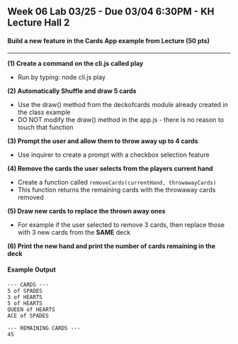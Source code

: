 
## Week 06 Lab 03/25 - Due 03/04 6:30PM - KH Lecture Hall 2

#### Build a new feature in the Cards App example from Lecture (50 pts)

---

**(1) Create a command on the cli.js called play**
  - Run by typing: node cli.js play

**(2) Automatically Shuffle and draw 5 cards**
  - Use the draw() method from the deckofcards module already created in the class example
  - DO NOT modify the draw() method in the app.js - there is no reason to touch that function

**(3) Prompt the user and allow them to throw away up to 4 cards**
  - Use inquirer to create a prompt with a checkbox selection feature

**(4) Remove the cards the user selects from the players current hand**
  - Create a function called `removeCards(currentHand, throwawayCards)`
  - This function returns the remaining cards with the throwaway cards removed

**(5) Draw new cards to replace the thrown away ones**
  - For example if the user selected to remove 3 cards, then replace those with 3 new cards from the **SAME** deck

**(6) Print the new hand and print the number of cards remaining in the deck**

#### Example Output
    --- CARDS ---
    5 of SPADES
    3 of HEARTS
    5 of HEARTS
    QUEEN of HEARTS
    ACE of SPADES

    --- REMAINING CARDS ---
    45

